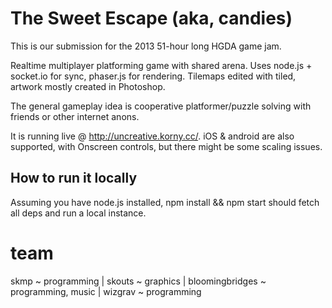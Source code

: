The Sweet Escape (aka, candies)
=======
This is our submission for the 2013 51-hour long HGDA game jam.

Realtime multiplayer platforming game with shared arena. Uses node.js + socket.io for sync,
phaser.js for rendering. Tilemaps edited with tiled, artwork mostly created in Photoshop.

The general gameplay idea is cooperative platformer/puzzle solving with friends or other internet anons.

It is running live @ http://uncreative.korny.cc/. iOS & android are also supported, 
with Onscreen controls, but there might be some scaling issues.


How to run it locally
--------------
Assuming you have node.js installed, npm install && npm start should fetch all deps and run a local instance.

team
====
skmp ~ programming | skouts ~ graphics | bloomingbridges ~ programming, music | wizgrav ~ programming
